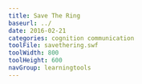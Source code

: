 ```yaml
---
title: Save The Ring
baseurl: ../
date: 2016-02-21
categories: cognition communication
toolFile: savethering.swf
toolWidth: 800
toolHeight: 600
navGroup: learningtools
---
```

